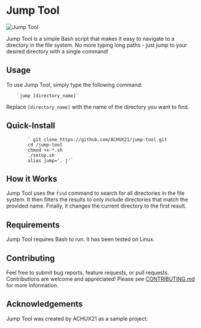 # Jump Tool

![Jump Tool](https://upload.wikimedia.org/wikipedia/commons/thumb/2/28/HelloWorld.svg/2560px-HelloWorld.svg.png)

Jump Tool is a simple Bash script that makes it easy to navigate to a directory in the file system. No more typing long paths - just jump to your desired directory with a single command!

## Usage

To use Jump Tool, simply type the following command:

        `jump [directory_name]`

Replace `[directory_name]` with the name of the directory you want to find.

## Quick-Install

            ` git clone https://github.com/ACHUX21/jump-tool.git
            cd /jump-tool
            chmod +x *.sh
            ./setup.sh
            alias jump='. j'`

## How it Works

Jump Tool uses the `find` command to search for all directories in the file system. It then filters the results to only include directories that match the provided name. Finally, it changes the current directory to the first result.

## Requirements

Jump Tool requires Bash to run. It has been tested on Linux.

## Contributing

Feel free to submit bug reports, feature requests, or pull requests. Contributions are welcome and appreciated! Please see [CONTRIBUTING.md](https://github.com/ACHUX21/jump-tool/blob/main/CONTRIBUTING.md) for more information.

## Acknowledgements

Jump Tool was created by ACHUX21 as a sample project. 
